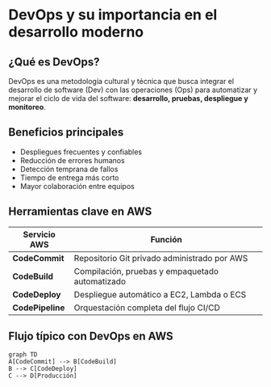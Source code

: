 # DevOps y su importancia en el desarrollo moderno

##  ¿Qué es DevOps?

DevOps es una metodología cultural y técnica que busca integrar el desarrollo de software (Dev) con las operaciones (Ops) para automatizar y mejorar el ciclo de vida del software: **desarrollo, pruebas, despliegue y monitoreo**.

##  Beneficios principales

- Despliegues frecuentes y confiables
- Reducción de errores humanos
- Detección temprana de fallos
- Tiempo de entrega más corto
- Mayor colaboración entre equipos

##  Herramientas clave en AWS

| Servicio AWS       | Función                                                                 |
|--------------------|-------------------------------------------------------------------------|
| **CodeCommit**     | Repositorio Git privado administrado por AWS                            |
| **CodeBuild**      | Compilación, pruebas y empaquetado automatizado                         |
| **CodeDeploy**     | Despliegue automático a EC2, Lambda o ECS                               |
| **CodePipeline**   | Orquestación completa del flujo CI/CD                                   |

##  Flujo típico con DevOps en AWS

```mermaid
graph TD
A[CodeCommit] --> B[CodeBuild]
B --> C[CodeDeploy]
C --> D[Producción]
